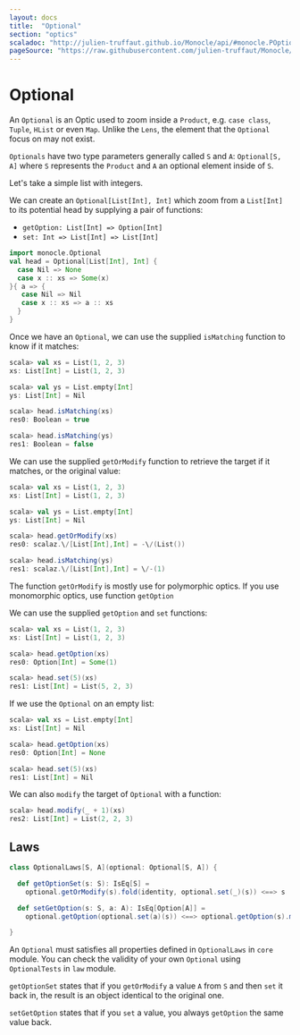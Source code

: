 ```yaml
---
layout: docs
title:  "Optional"
section: "optics"
scaladoc: "http://julien-truffaut.github.io/Monocle/api/#monocle.POptional"
pageSource: "https://raw.githubusercontent.com/julien-truffaut/Monocle/master/docs/src/main/tut/optional.md"
---
```

# Optional

An `Optional` is an Optic used to zoom inside a `Product`, e.g. `case class`, `Tuple`, `HList` or even `Map`.
Unlike the `Lens`, the element that the `Optional` focus on may not exist.

`Optionals` have two type parameters generally called `S` and `A`: `Optional[S, A]` where `S` represents the `Product` and `A` an optional element inside of `S`.

Let's take a simple list with integers.

We can create an `Optional[List[Int], Int]` which zoom from a `List[Int]` to its potential head by supplying a pair of functions:

*   `getOption: List[Int] => Option[Int]`
*   `set: Int => List[Int] => List[Int]`

```scala
import monocle.Optional
val head = Optional[List[Int], Int] {
  case Nil => None
  case x :: xs => Some(x)
}{ a => {
   case Nil => Nil
   case x :: xs => a :: xs
  }
}
```

Once we have an `Optional`, we can use the supplied `isMatching` function to know if it matches:

```scala
scala> val xs = List(1, 2, 3)
xs: List[Int] = List(1, 2, 3)

scala> val ys = List.empty[Int]
ys: List[Int] = Nil

scala> head.isMatching(xs)
res0: Boolean = true

scala> head.isMatching(ys)
res1: Boolean = false
```

We can use the supplied `getOrModify` function to retrieve the target if it matches, or the original value:

```scala
scala> val xs = List(1, 2, 3)
xs: List[Int] = List(1, 2, 3)

scala> val ys = List.empty[Int]
ys: List[Int] = Nil

scala> head.getOrModify(xs)
res0: scalaz.\/[List[Int],Int] = -\/(List())

scala> head.isMatching(ys)
res1: scalaz.\/[List[Int],Int] = \/-(1)
```

The function `getOrModify` is mostly use for polymorphic optics.
If you use monomorphic optics, use function `getOption`

We can use the supplied `getOption` and `set` functions:

```scala
scala> val xs = List(1, 2, 3)
xs: List[Int] = List(1, 2, 3)

scala> head.getOption(xs)
res0: Option[Int] = Some(1)

scala> head.set(5)(xs)
res1: List[Int] = List(5, 2, 3)
```

If we use the `Optional` on an empty list:

```scala
scala> val xs = List.empty[Int]
xs: List[Int] = Nil

scala> head.getOption(xs)
res0: Option[Int] = None

scala> head.set(5)(xs)
res1: List[Int] = Nil
```

We can also `modify` the target of `Optional` with a function:

```scala
scala> head.modify(_ + 1)(xs)
res2: List[Int] = List(2, 2, 3)
```

## Laws

```scala
class OptionalLaws[S, A](optional: Optional[S, A]) {

  def getOptionSet(s: S): IsEq[S] =
    optional.getOrModify(s).fold(identity, optional.set(_)(s)) <==> s

  def setGetOption(s: S, a: A): IsEq[Option[A]] =
    optional.getOption(optional.set(a)(s)) <==> optional.getOption(s).map(_ => a)

}
```

An `Optional` must satisfies all properties defined in `OptionalLaws` in `core` module.
You can check the validity of your own `Optional` using `OptionalTests` in `law` module.

`getOptionSet` states that if you `getOrModify` a value `A` from `S` and then `set` it back in, the result is an object identical to the original one.

`setGetOption` states that if you `set` a value, you always `getOption` the same value back.